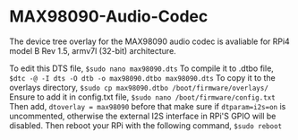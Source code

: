 # MAX98090-Audio-Codec
The device tree overlay for the MAX98090 audio codec is avaliable for RPi4 model B Rev 1.5, armv7l (32-bit) architecture.

To edit this DTS file,
 `$sudo nano max98090.dts`
To compile it to .dtbo file,
 `$dtc -@ -I dts -O dtb -o max98090.dtbo max98090.dts`
To copy it to the overlays directory,
 `$sudo cp max98090.dtbo /boot/firmware/overlays/`
Ensure to add it in config.txt file,
 `$sudo nano /boot/firmware/config.txt`
Then add, 
 `dtoverlay = max98090` before that make sure if `dtparam=i2s=on` is uncommented, otherwise the external I2S interface in RPi'S GPIO will be disabled.
Then reboot your RPi with the following command,
 `$sudo reboot`
